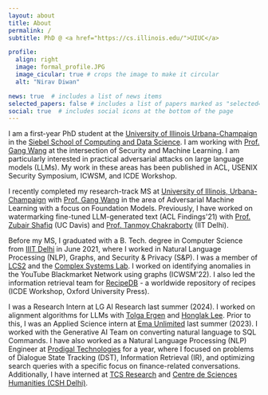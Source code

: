 ```yaml
---
layout: about
title: About
permalink: /
subtitle: PhD @ <a href="https://cs.illinois.edu/">UIUC</a>

profile:
  align: right
  image: formal_profile.JPG
  image_cicular: true # crops the image to make it circular
  alt: "Nirav Diwan"

news: true  # includes a list of news items
selected_papers: false # includes a list of papers marked as "selected={true}"
social: true  # includes social icons at the bottom of the page
---
```

I am a first-year PhD student at the [University of Illinois Urbana-Champaign](https://cs.illinois.edu/) in the [Siebel School of Computing and Data Science](https://siebelschool.illinois.edu/). I am working with [Prof. Gang Wang](https://gangw.cs.illinois.edu/) at the intersection of Security and Machine Learning. I am particularly interested in practical adversarial attacks on large language models (LLMs). My work in these areas has been published in ACL, USENIX Security Symposium, ICWSM, and ICDE Workshop.

I recently completed my research-track MS at [University of Illinois, Urbana-Champaign](https://cs.illinois.edu/) with [Prof. Gang Wang](https://gangw.cs.illinois.edu/) in the area of Adversarial Machine Learning with a focus on Foundation Models. Previously, I have worked on watermarking fine-tuned LLM-generated text (ACL Findings'21) with [Prof. Zubair Shafiq](https://web.cs.ucdavis.edu/~zubair/) (UC Davis) and [Prof. Tanmoy Chakraborty](https://tanmoychak.com/) (IIT Delhi).

Before my MS, I graduated with a B. Tech. degree in Computer Science from [IIIT Delhi](https://www.iitg.ac.in/) in June 2021, where I worked in Natural Language Processing (NLP), Graphs, and Security & Privacy (S&P). I was a member of [LCS2](https://lcs2.in/) and the [Complex Systems Lab](https://cosylab.iiitd.edu.in/). I worked on identifying anomalies in the YouTube Blackmarket Network using graphs (ICWSM'22). I also led the information retrieval team for [RecipeDB](https://cosylab.iiitd.edu.in/recipedb/) - a worldwide repository of recipes (ICDE Workshop, Oxford University Press).

I was a Research Intern at LG AI Research last summer (2024). I worked on alignment algorithms for LLMs with [Tolga Ergen](https://tolgaergen.github.io/) and [Honglak Lee](https://web.eecs.umich.edu/~honglak/). Prior to this, I was an Applied Science intern at [Ema Unlimited](https://ema.co/) last summer (2023). I worked with the Generative AI Team on converting natural language to SQL Commands. I have also worked as a Natural Language Processing (NLP) Engineer at [Prodigal Technologies](https://www.prodigaltech.com/) for a year, where I focused on problems of Dialogue State Tracking (DST), Information Retrieval (IR), and optimizing search queries with a specific focus on finance-related conversations. Additionally, I have interned at [TCS Research](https://www.tcs.com/what-we-do/research) and [Centre de Sciences Humanities (CSH Delhi)](https://www.csh-delhi.com/).